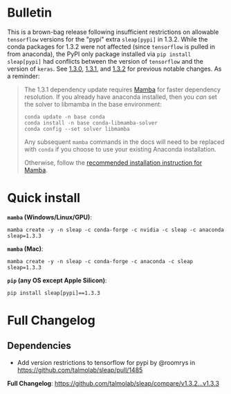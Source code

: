 # Bulletin

This is a brown-bag release following insufficient restrictions on allowable `tensorflow` versions for the "pypi" extra `sleap[pypi]` in 1.3.2. While the conda packages for 1.3.2 were not affected (since `tensorflow` is pulled in from anaconda), the PyPI only package installed via `pip install sleap[pypi]` had conflicts between the version of `tensorflow` and the version of `keras`. See [1.3.0](https://github.com/talmolab/sleap/releases/tag/v1.3.0), [1.3.1](https://github.com/talmolab/sleap/releases/tag/v1.3.1), and  [1.3.2](https://github.com/talmolab/sleap/releases/tag/v1.3.2) for previous notable changes. As a reminder:

> The 1.3.1 dependency update requires [Mamba](https://mamba.readthedocs.io/en/latest/index.html) for faster dependency resolution. If you already have anaconda installed, then you _can_ set the solver to libmamba in the base environment:
>```
>conda update -n base conda
>conda install -n base conda-libmamba-solver
>conda config --set solver libmamba
>```
>Any subsequent `mamba` commands in the docs will need to be replaced with `conda` if you choose to use your existing Anaconda installation. 
>
>Otherwise, follow the [recommended installation instruction for Mamba](https://mamba.readthedocs.io/en/latest/installation.html).

# Quick install
**`mamba` (Windows/Linux/GPU)**:
```
mamba create -y -n sleap -c conda-forge -c nvidia -c sleap -c anaconda sleap=1.3.3
```

**`mamba` (Mac)**:
```
mamba create -y -n sleap -c conda-forge -c anaconda -c sleap sleap=1.3.3
```

**`pip` (any OS except Apple Silicon)**:
```
pip install sleap[pypi]==1.3.3
```

# Full Changelog

## Dependencies
* Add version restrictions to tensorflow for pypi by @roomrys in https://github.com/talmolab/sleap/pull/1485

**Full Changelog**: https://github.com/talmolab/sleap/compare/v1.3.2...v1.3.3